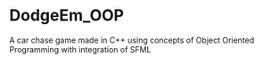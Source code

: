 # DodgeEm_OOP
A car chase game made in C++ using concepts of Object Oriented Programming with integration of SFML
